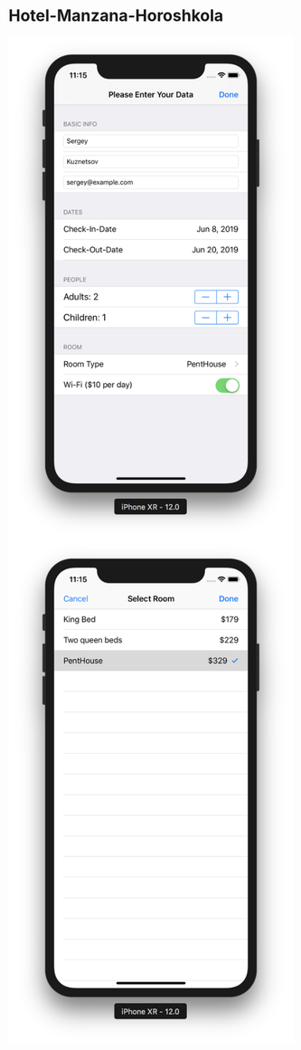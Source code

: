 # Hotel-Manzana-Horoshkola


![Screen 1](https://github.com/VsevolodTe/Hotel-Manzana-Horoshkola/blob/master/Screenshots/Screenshot%201.png?raw=true)
![Screen 2](https://github.com/VsevolodTe/Hotel-Manzana-Horoshkola/blob/master/Screenshots/Screenshot%202.png?raw=true)
